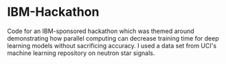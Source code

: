 # IBM-Hackathon
Code for an IBM-sponsored hackathon which was themed around demonstrating how parallel computing can decrease training time for deep learning models without sacrificing accuracy. I used a data set from UCI's machine learning repository on neutron star signals. 
